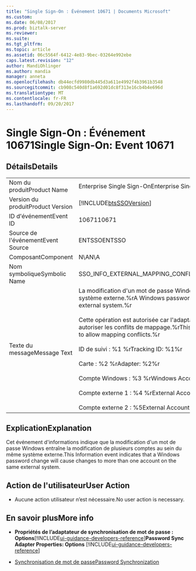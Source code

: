 ```yaml
---
title: "Single Sign-On : Événement 10671 | Documents Microsoft"
ms.custom: 
ms.date: 06/08/2017
ms.prod: biztalk-server
ms.reviewer: 
ms.suite: 
ms.tgt_pltfrm: 
ms.topic: article
ms.assetid: 06c5564f-6412-4e83-9bec-03264e992ebe
caps.latest.revision: "12"
author: MandiOhlinger
ms.author: mandia
manager: anneta
ms.openlocfilehash: db44ecfd9980db445d3a611e4992f4b3961b3548
ms.sourcegitcommit: cb908c540d8f1a692d01dc8f313e16cb4b4e696d
ms.translationtype: MT
ms.contentlocale: fr-FR
ms.lasthandoff: 09/20/2017
---
```

# <a name="single-sign-on-event-10671"></a><span data-ttu-id="66102-102">Single Sign-On : Événement 10671</span><span class="sxs-lookup"><span data-stu-id="66102-102">Single Sign-On: Event 10671</span></span>
## <a name="details"></a><span data-ttu-id="66102-103">Détails</span><span class="sxs-lookup"><span data-stu-id="66102-103">Details</span></span>  
  
|||  
|-|-|  
|<span data-ttu-id="66102-104">Nom du produit</span><span class="sxs-lookup"><span data-stu-id="66102-104">Product Name</span></span>|<span data-ttu-id="66102-105">Enterprise Single Sign-On</span><span class="sxs-lookup"><span data-stu-id="66102-105">Enterprise Single Sign-On</span></span>|  
|<span data-ttu-id="66102-106">Version du produit</span><span class="sxs-lookup"><span data-stu-id="66102-106">Product Version</span></span>|[!INCLUDE[btsSSOVersion](../includes/btsssoversion-md.md)]|  
|<span data-ttu-id="66102-107">ID d'événement</span><span class="sxs-lookup"><span data-stu-id="66102-107">Event ID</span></span>|<span data-ttu-id="66102-108">10671</span><span class="sxs-lookup"><span data-stu-id="66102-108">10671</span></span>|  
|<span data-ttu-id="66102-109">Source de l'événement</span><span class="sxs-lookup"><span data-stu-id="66102-109">Event Source</span></span>|<span data-ttu-id="66102-110">ENTSSO</span><span class="sxs-lookup"><span data-stu-id="66102-110">ENTSSO</span></span>|  
|<span data-ttu-id="66102-111">Composant</span><span class="sxs-lookup"><span data-stu-id="66102-111">Component</span></span>|<span data-ttu-id="66102-112">N\A</span><span class="sxs-lookup"><span data-stu-id="66102-112">N\A</span></span>|  
|<span data-ttu-id="66102-113">Nom symbolique</span><span class="sxs-lookup"><span data-stu-id="66102-113">Symbolic Name</span></span>|<span data-ttu-id="66102-114">SSO_INFO_EXTERNAL_MAPPING_CONFLICT_ALLOWED</span><span class="sxs-lookup"><span data-stu-id="66102-114">SSO_INFO_EXTERNAL_MAPPING_CONFLICT_ALLOWED</span></span>|  
|<span data-ttu-id="66102-115">Texte du message</span><span class="sxs-lookup"><span data-stu-id="66102-115">Message Text</span></span>|<span data-ttu-id="66102-116">La modification d'un mot de passe Windows entraîne la modification de plusieurs comptes au sein du même système externe.%r</span><span class="sxs-lookup"><span data-stu-id="66102-116">A Windows password change will cause changes to more than one account on the same external system.%r</span></span><br /><br /> <span data-ttu-id="66102-117">Cette opération est autorisée car l'adaptateur pour ce système externe est configurée de sorte à ne pas autoriser les conflits de mappage.%r</span><span class="sxs-lookup"><span data-stu-id="66102-117">This is allowed because the adapter for this external system is configured to allow mapping conflicts.%r</span></span><br /><br /> <span data-ttu-id="66102-118">ID de suivi : %1 %r</span><span class="sxs-lookup"><span data-stu-id="66102-118">Tracking ID: %1%r</span></span><br /><br /> <span data-ttu-id="66102-119">Carte : %2 %r</span><span class="sxs-lookup"><span data-stu-id="66102-119">Adapter: %2%r</span></span><br /><br /> <span data-ttu-id="66102-120">Compte Windows : %3 %r</span><span class="sxs-lookup"><span data-stu-id="66102-120">Windows Account: %3%r</span></span><br /><br /> <span data-ttu-id="66102-121">Compte externe 1 : %4 %r</span><span class="sxs-lookup"><span data-stu-id="66102-121">External Account 1: %4%r</span></span><br /><br /> <span data-ttu-id="66102-122">Compte externe 2 : %5</span><span class="sxs-lookup"><span data-stu-id="66102-122">External Account 2: %5</span></span>|  
  
## <a name="explanation"></a><span data-ttu-id="66102-123">Explication</span><span class="sxs-lookup"><span data-stu-id="66102-123">Explanation</span></span>  
 <span data-ttu-id="66102-124">Cet événement d'informations indique que la modification d'un mot de passe Windows entraîne la modification de plusieurs comptes au sein du même système externe.</span><span class="sxs-lookup"><span data-stu-id="66102-124">This Information event indicates that a Windows password change will cause changes to more than one account on the same external system.</span></span>  
  
## <a name="user-action"></a><span data-ttu-id="66102-125">Action de l'utilisateur</span><span class="sxs-lookup"><span data-stu-id="66102-125">User Action</span></span>  
  
-   <span data-ttu-id="66102-126">Aucune action utilisateur n’est nécessaire.</span><span class="sxs-lookup"><span data-stu-id="66102-126">No user action is necessary.</span></span>  
  
## <a name="more-info"></a><span data-ttu-id="66102-127">En savoir plus</span><span class="sxs-lookup"><span data-stu-id="66102-127">More info</span></span>
  
-   <span data-ttu-id="66102-128">**Propriétés de l’adaptateur de synchronisation de mot de passe : Options**[!INCLUDE[ui-guidance-developers-reference](../includes/ui-guidance-developers-reference.md)]</span><span class="sxs-lookup"><span data-stu-id="66102-128">**Password Sync Adapter Properties: Options** [!INCLUDE[ui-guidance-developers-reference](../includes/ui-guidance-developers-reference.md)]</span></span>
  
-   [<span data-ttu-id="66102-129">Synchronisation de mot de passe</span><span class="sxs-lookup"><span data-stu-id="66102-129">Password Synchronization</span></span>](../core/password-synchronization2.md)